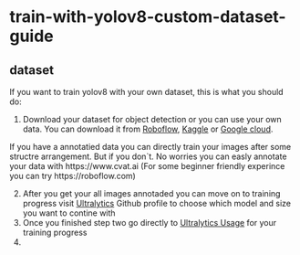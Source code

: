# train-with-yolov8-custom-dataset-guide

<p align="center">

    
   
</a>
</p>

## dataset

If you want to train yolov8 with your own dataset, this is what you should do:



1. Download your dataset for object detection or you can use your own data. You can download it from [Roboflow](https://public.roboflow.com), [Kaggle](https://www.kaggle.com/datasets) or [Google cloud](https://console.cloud.google.com/marketplace/browse?filter=solution-type:dataset&_ga=2.176674853.121651961.1691138448-1707843902.1691138448&pli=1).
</a>
</p>
    If you have a annotatied data you can directly train your images after some structre arrangement. But if you don`t. No worries you can easly annotate your data with https://www.cvat.ai
        (For some beginner friendly experince you can try https://roboflow.com)


2. After you get your all images annotaded you can move on to training progress visit [Ultralytics](https://public.roboflow.com) Github profile to choose which model and size you want to contine with
   </a>
3. Once you finished step two go directly to [Ultralytics Usage](https://docs.ultralytics.com/usage/python/#train) for your training progress
   </a>
4. 
